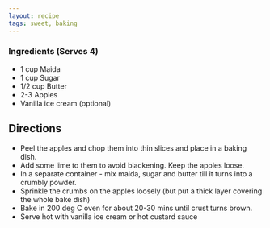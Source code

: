 ```yaml
---
layout: recipe
tags: sweet, baking
---
```


### Ingredients (Serves 4)

- 1 cup Maida
- 1 cup Sugar
- 1/2 cup Butter
- 2-3 Apples
- Vanilla ice cream (optional)

## Directions

- Peel the apples and chop them into thin slices and place in a baking dish.
- Add some lime to them to avoid blackening. Keep the apples loose.
- In a separate container - mix maida, sugar and butter till it turns into a crumbly powder.
- Sprinkle the crumbs on the apples loosely (but put a thick layer covering the whole bake dish)
- Bake in 200 deg C oven for about 20-30 mins until crust turns brown.
- Serve hot with vanilla ice cream or hot custard sauce
